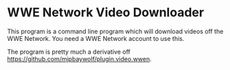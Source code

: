 # WWE Network Video Downloader

This program is a command line program which will download videos off the WWE Network. You need a WWE Network account to use this.

The program is pretty much a derivative off https://github.com/mjpbaywolf/plugin.video.wwen. 
